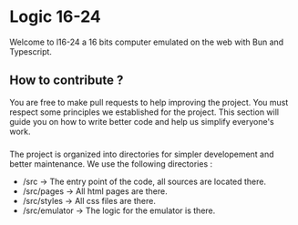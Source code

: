 # Logic 16-24
Welcome to l16-24 a 16 bits computer emulated on the web with Bun and Typescript.

## How to contribute ?
You are free to make pull requests to help improving the project. You must respect some principles we established for the project. This section will guide you on how to write better code and help us simplify everyone's work.

###
The project is organized into directories for simpler developement and better maintenance. We use the following directories : 

- /src -> The entry point of the code, all sources are located there.
- /src/pages -> All html pages are there.
- /src/styles -> All css files are there.
- /src/emulator -> The logic for the emulator is there.

